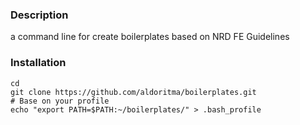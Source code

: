 ### Description
a command line for create boilerplates based on NRD FE Guidelines

### Installation

```
cd
git clone https://github.com/aldoritma/boilerplates.git 
# Base on your profile
echo "export PATH=$PATH:~/boilerplates/" > .bash_profile

```
